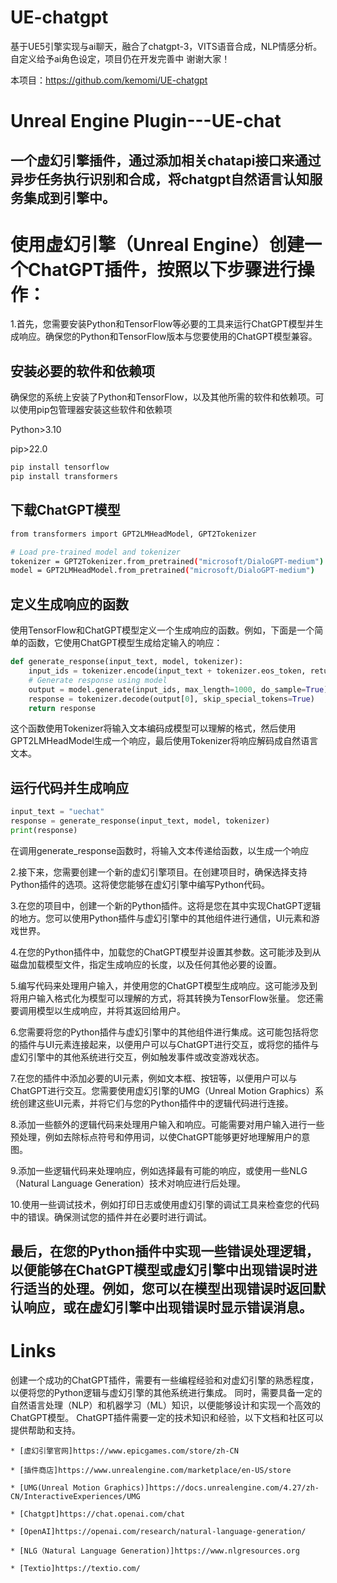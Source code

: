 # UE-chatgpt
基于UE5引擎实现与ai聊天，融合了chatgpt-3，VITS语音合成，NLP情感分析。自定义给予ai角色设定，项目仍在开发完善中 谢谢大家！  

本项目：https://github.com/kemomi/UE-chatgpt

# Unreal Engine Plugin---UE-chat

一个虚幻引擎插件，通过添加相关chatapi接口来通过异步任务执行识别和合成，将chatgpt自然语言认知服务集成到引擎中。
--------------------------------------------

# 使用虚幻引擎（Unreal Engine）创建一个ChatGPT插件，按照以下步骤进行操作：

1.首先，您需要安装Python和TensorFlow等必要的工具来运行ChatGPT模型并生成响应。确保您的Python和TensorFlow版本与您要使用的ChatGPT模型兼容。

## 安装必要的软件和依赖项

确保您的系统上安装了Python和TensorFlow，以及其他所需的软件和依赖项。可以使用pip包管理器安装这些软件和依赖项

Python>3.10

pip>22.0

```python
pip install tensorflow
pip install transformers
```
## 下载ChatGPT模型
```sh
from transformers import GPT2LMHeadModel, GPT2Tokenizer

# Load pre-trained model and tokenizer
tokenizer = GPT2Tokenizer.from_pretrained("microsoft/DialoGPT-medium")
model = GPT2LMHeadModel.from_pretrained("microsoft/DialoGPT-medium")
```
## 定义生成响应的函数
使用TensorFlow和ChatGPT模型定义一个生成响应的函数。例如，下面是一个简单的函数，它使用ChatGPT模型生成给定输入的响应：
```python
def generate_response(input_text, model, tokenizer):
    input_ids = tokenizer.encode(input_text + tokenizer.eos_token, return_tensors='tf')
    # Generate response using model
    output = model.generate(input_ids, max_length=1000, do_sample=True)
    response = tokenizer.decode(output[0], skip_special_tokens=True)
    return response
```
这个函数使用Tokenizer将输入文本编码成模型可以理解的格式，然后使用GPT2LMHeadModel生成一个响应，最后使用Tokenizer将响应解码成自然语言文本。

## 运行代码并生成响应
```python
input_text = "uechat"
response = generate_response(input_text, model, tokenizer)
print(response)
```
在调用generate_response函数时，将输入文本传递给函数，以生成一个响应


2.接下来，您需要创建一个新的虚幻引擎项目。在创建项目时，确保选择支持Python插件的选项。这将使您能够在虚幻引擎中编写Python代码。

3.在您的项目中，创建一个新的Python插件。这将是您在其中实现ChatGPT逻辑的地方。您可以使用Python插件与虚幻引擎中的其他组件进行通信，UI元素和游戏世界。

4.在您的Python插件中，加载您的ChatGPT模型并设置其参数。这可能涉及到从磁盘加载模型文件，指定生成响应的长度，以及任何其他必要的设置。

5.编写代码来处理用户输入，并使用您的ChatGPT模型生成响应。这可能涉及到将用户输入格式化为模型可以理解的方式，将其转换为TensorFlow张量。
您还需要调用模型以生成响应，并将其返回给用户。

6.您需要将您的Python插件与虚幻引擎中的其他组件进行集成。这可能包括将您的插件与UI元素连接起来，以便用户可以与ChatGPT进行交互，或将您的插件与虚幻引擎中的其他系统进行交互，例如触发事件或改变游戏状态。

7.在您的插件中添加必要的UI元素，例如文本框、按钮等，以便用户可以与ChatGPT进行交互。您需要使用虚幻引擎的UMG（Unreal Motion Graphics）系统创建这些UI元素，并将它们与您的Python插件中的逻辑代码进行连接。

8.添加一些额外的逻辑代码来处理用户输入和响应。可能需要对用户输入进行一些预处理，例如去除标点符号和停用词，以使ChatGPT能够更好地理解用户的意图。

9.添加一些逻辑代码来处理响应，例如选择最有可能的响应，或使用一些NLG（Natural Language Generation）技术对响应进行后处理。

10.使用一些调试技术，例如打印日志或使用虚幻引擎的调试工具来检查您的代码中的错误。确保测试您的插件并在必要时进行调试。

最后，在您的Python插件中实现一些错误处理逻辑，以便能够在ChatGPT模型或虚幻引擎中出现错误时进行适当的处理。例如，您可以在模型出现错误时返回默认响应，或在虚幻引擎中出现错误时显示错误消息。
------------------------------------------

# Links
创建一个成功的ChatGPT插件，需要有一些编程经验和对虚幻引擎的熟悉程度，以便将您的Python逻辑与虚幻引擎的其他系统进行集成。
同时，需要具备一定的自然语言处理（NLP）和机器学习（ML）知识，以便能够设计和实现一个高效的ChatGPT模型。
ChatGPT插件需要一定的技术知识和经验，以下文档和社区可以提供帮助和支持。

    * [虚幻引擎官网]https://www.epicgames.com/store/zh-CN

    * [插件商店]https://www.unrealengine.com/marketplace/en-US/store

    * [UMG(Unreal Motion Graphics)]https://docs.unrealengine.com/4.27/zh-CN/InteractiveExperiences/UMG

    * [Chatgpt]https://chat.openai.com/chat

    * [OpenAI]https://openai.com/research/natural-language-generation/

    * [NLG（Natural Language Generation)]https://www.nlgresources.org

    * [Textio]https://textio.com/
